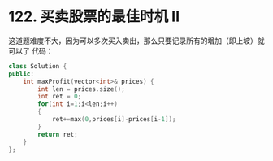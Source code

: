 # 122. 买卖股票的最佳时机 II
这道题难度不大，因为可以多次买入卖出，那么只要记录所有的增加（即上坡）就可以了
代码：
```c++
class Solution {
public:
    int maxProfit(vector<int>& prices) {
        int len = prices.size();
        int ret = 0;
        for(int i=1;i<len;i++)
        {
            ret+=max(0,prices[i]-prices[i-1]);
        }
        return ret;
    }
};
```
